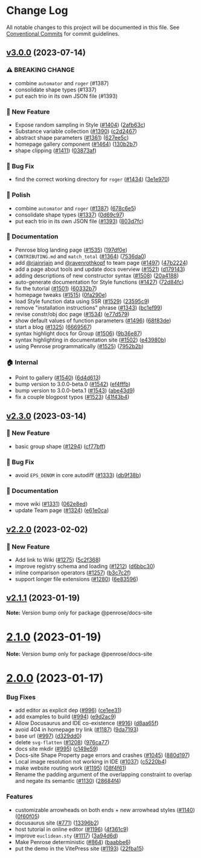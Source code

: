 # Change Log

All notable changes to this project will be documented in this file.
See [Conventional Commits](https://conventionalcommits.org) for commit guidelines.

## [v3.0.0](https://github.com/penrose/penrose/compare/v2.3.0...v3.0.0) (2023-07-14)

### :warning: BREAKING CHANGE

- combine `automator` and `roger` (#1387)
- consolidate shape types (#1337)
- put each trio in its own JSON file (#1393)

### :rocket: New Feature

- Expose random sampling in Style ([#1404](https://github.com/penrose/penrose/issues/1404)) ([2afb63c](https://github.com/penrose/penrose/commit/2afb63cbfae50a20654a6a7f55486b31aa51c0f4))
- Substance variable collection ([#1390](https://github.com/penrose/penrose/issues/1390)) ([c2d2467](https://github.com/penrose/penrose/commit/c2d2467a8f094695e0786a4464e556bfc2bda1a8))
- abstract shape parameters ([#1361](https://github.com/penrose/penrose/issues/1361)) ([627ee5c](https://github.com/penrose/penrose/commit/627ee5c3b350a205cd0e06b1ede9ce3fcfedb756))
- homepage gallery component ([#1464](https://github.com/penrose/penrose/issues/1464)) ([130b2b7](https://github.com/penrose/penrose/commit/130b2b77904b926863c7348b7de085a792117ca9))
- shape clipping ([#1411](https://github.com/penrose/penrose/issues/1411)) ([03873af](https://github.com/penrose/penrose/commit/03873af0592cba7b343efa0ad95d7043cb170003))

### :bug: Bug Fix

- find the correct working directory for `roger` ([#1434](https://github.com/penrose/penrose/issues/1434)) ([3e1e970](https://github.com/penrose/penrose/commit/3e1e970d6f0dec7020449a93aa369bd49adb4a3c))

### :nail_care: Polish

- combine `automator` and `roger` ([#1387](https://github.com/penrose/penrose/issues/1387)) ([678c6e5](https://github.com/penrose/penrose/commit/678c6e528d20d6cbbfd3a04f1fcad656e72bdc6e))
- consolidate shape types ([#1337](https://github.com/penrose/penrose/issues/1337)) ([0d69c97](https://github.com/penrose/penrose/commit/0d69c9709d68f4dd4f8cc6a7773740fa6f872ccf))
- put each trio in its own JSON file ([#1393](https://github.com/penrose/penrose/issues/1393)) ([803d7fc](https://github.com/penrose/penrose/commit/803d7fc20199262f833c2f60606ed1b778c92b72))

### :memo: Documentation

- Penrose blog landing page ([#1535](https://github.com/penrose/penrose/issues/1535)) ([197df0e](https://github.com/penrose/penrose/commit/197df0ef1f26cec576e21982e2e12bde330cf0e0))
- `CONTRIBUTING.md` and `match_total` ([#1364](https://github.com/penrose/penrose/issues/1364)) ([7536da0](https://github.com/penrose/penrose/commit/7536da09d678da1b02af61f9b58fc8c472456993))
- add [@rjainrjain](https://github.com/rjainrjain) and [@ravenrothkopf](https://github.com/ravenrothkopf) to team page ([#1497](https://github.com/penrose/penrose/issues/1497)) ([47b2224](https://github.com/penrose/penrose/commit/47b2224d84eea7177dea4a561f371c7f6f7ab5a9))
- add a page about tools and update docs overview ([#1521](https://github.com/penrose/penrose/issues/1521)) ([d179143](https://github.com/penrose/penrose/commit/d179143ea72a8d4cbdfee766ea7cfc98cbf4999d))
- adding descriptions of new constructor syntax ([#1508](https://github.com/penrose/penrose/issues/1508)) ([20a4188](https://github.com/penrose/penrose/commit/20a418868d3000285fa210b44cda30e82646ce74))
- auto-generate documentation for Style functions ([#1427](https://github.com/penrose/penrose/issues/1427)) ([72d84fc](https://github.com/penrose/penrose/commit/72d84fca833c7629eaa23ff24d84f53881686130))
- fix the tutorial ([#1501](https://github.com/penrose/penrose/issues/1501)) ([60332b7](https://github.com/penrose/penrose/commit/60332b7b0418fbdf92bf61de0771f1b6c3ded355))
- homepage tweaks ([#1515](https://github.com/penrose/penrose/issues/1515)) ([0fa290e](https://github.com/penrose/penrose/commit/0fa290e3264c8c20c768a9ef509a768ee10d5030))
- load Style function data using SSR ([#1529](https://github.com/penrose/penrose/issues/1529)) ([23595c9](https://github.com/penrose/penrose/commit/23595c9c106684ceeff818dbb467613c429876a9))
- remove "installation instructions" phrase ([#1343](https://github.com/penrose/penrose/issues/1343)) ([bc1ef99](https://github.com/penrose/penrose/commit/bc1ef99988b5878871cfadcf72df8ea02bcc1b9f))
- revise constr/obj doc page ([#1534](https://github.com/penrose/penrose/issues/1534)) ([e77d579](https://github.com/penrose/penrose/commit/e77d5798685462a6a760f9dfc6d99f2c08f8a440))
- show default values of function parameters ([#1496](https://github.com/penrose/penrose/issues/1496)) ([68f83de](https://github.com/penrose/penrose/commit/68f83deb30fef957e5d3b58616a6bad1e309159f))
- start a blog ([#1325](https://github.com/penrose/penrose/issues/1325)) ([6669567](https://github.com/penrose/penrose/commit/6669567917464c72d5dd445a6def540b0d11da93))
- syntax highlight docs for Group ([#1506](https://github.com/penrose/penrose/issues/1506)) ([9b36e87](https://github.com/penrose/penrose/commit/9b36e8765bdd9b9b1cdab56a538a780e0781f98b))
- syntax highlighting in documentation site ([#1502](https://github.com/penrose/penrose/issues/1502)) ([e43980b](https://github.com/penrose/penrose/commit/e43980bd9b7e0c0714bf5a31fb25a5be61f730cf))
- using Penrose programmatically ([#1525](https://github.com/penrose/penrose/issues/1525)) ([7952b2b](https://github.com/penrose/penrose/commit/7952b2baa81fd4e5631135b707703cbc07646380))

### :house: Internal

- Point to gallery ([#1540](https://github.com/penrose/penrose/issues/1540)) ([6d4d613](https://github.com/penrose/penrose/commit/6d4d613cf74dc53b4c2cc8c0298a3d26a7e5377e))
- bump version to 3.0.0-beta.0 ([#1542](https://github.com/penrose/penrose/issues/1542)) ([ef4fffb](https://github.com/penrose/penrose/commit/ef4fffbf22e03fdd3af84c439163ff24bc5ccb41))
- bump version to 3.0.0-beta.1 ([#1543](https://github.com/penrose/penrose/issues/1543)) ([abe43d9](https://github.com/penrose/penrose/commit/abe43d9be98a719204b54cbf3abf4bbec9367d16))
- fix a couple blogpost typos ([#1523](https://github.com/penrose/penrose/issues/1523)) ([41f43b4](https://github.com/penrose/penrose/commit/41f43b49aea4a76fee983e8bf340c26396e4bedf))

## [v2.3.0](https://github.com/penrose/penrose/compare/v2.2.0...v2.3.0) (2023-03-14)

### :rocket: New Feature

- basic group shape ([#1294](https://github.com/penrose/penrose/issues/1294)) ([cf77bff](https://github.com/penrose/penrose/commit/cf77bffa38273368c489d26ef981975c5d07bf80))

### :bug: Bug Fix

- avoid `EPS_DENOM` in core autodiff ([#1333](https://github.com/penrose/penrose/issues/1333)) ([db9f38b](https://github.com/penrose/penrose/commit/db9f38becbcb628eb9864b3ba7d0a7018e304c64))

### :memo: Documentation

- move wiki ([#1331](https://github.com/penrose/penrose/issues/1331)) ([062e8ed](https://github.com/penrose/penrose/commit/062e8edad60249db71238d5a72ff99d9e1cc8239))
- update Team page ([#1324](https://github.com/penrose/penrose/issues/1324)) ([e61e0ca](https://github.com/penrose/penrose/commit/e61e0ca86546185717cf4b5aff6215c6dc782da8))

## [v2.2.0](https://github.com/penrose/penrose/compare/v2.1.1...v2.2.0) (2023-02-02)

### :rocket: New Feature

- Add link to Wiki ([#1275](https://github.com/penrose/penrose/issues/1275)) ([5c2f368](https://github.com/penrose/penrose/commit/5c2f368ead39c8b28af087350153e1228f5a8531))
- improve registry schema and loading ([#1212](https://github.com/penrose/penrose/issues/1212)) ([d6bbc30](https://github.com/penrose/penrose/commit/d6bbc302de494e08fa4ca0602ccfa29bdfcd65ae))
- inline comparison operators ([#1257](https://github.com/penrose/penrose/issues/1257)) ([b3c7c2f](https://github.com/penrose/penrose/commit/b3c7c2f0547a245ece5865d94184d04f7edf334e))
- support longer file extensions ([#1280](https://github.com/penrose/penrose/issues/1280)) ([6e83596](https://github.com/penrose/penrose/commit/6e835968280a784a91c4a2ca47a226516a3067d0))

## [v2.1.1](https://github.com/penrose/penrose/compare/v2.1.0...v2.1.1) (2023-01-19)

**Note:** Version bump only for package @penrose/docs-site

# [2.1.0](https://github.com/penrose/penrose/compare/v2.0.0...v2.1.0) (2023-01-19)

**Note:** Version bump only for package @penrose/docs-site

# [2.0.0](https://github.com/penrose/penrose/compare/v1.3.0...v2.0.0) (2023-01-17)

### Bug Fixes

- add editor as explicit dep ([#996](https://github.com/penrose/penrose/issues/996)) ([ce1ee31](https://github.com/penrose/penrose/commit/ce1ee318ee91e5d5f5d8ccd364b1cbbc7dcf42d1))
- add examples to build ([#994](https://github.com/penrose/penrose/issues/994)) ([e9d2ac9](https://github.com/penrose/penrose/commit/e9d2ac95064debe7979933252f8b2c04c82147f6))
- Allow Docusaurus and IDE co-existence ([#916](https://github.com/penrose/penrose/issues/916)) ([d8aa65f](https://github.com/penrose/penrose/commit/d8aa65f6e681f9e1fdca33417c06cb6fc1b0e978))
- avoid 404 in homepage try link ([#1187](https://github.com/penrose/penrose/issues/1187)) ([9da7193](https://github.com/penrose/penrose/commit/9da7193e795313980dd1505805909d553c9a4bac))
- base url ([#997](https://github.com/penrose/penrose/issues/997)) ([d329dd0](https://github.com/penrose/penrose/commit/d329dd067b82b182c2eab1a6436fc8b3657b1975))
- delete `svg-flatten` ([#1208](https://github.com/penrose/penrose/issues/1208)) ([976ca77](https://github.com/penrose/penrose/commit/976ca770c8eae9b95d2d6f7b36937005bbac8bcf))
- docs site mkdir ([#995](https://github.com/penrose/penrose/issues/995)) ([c149e59](https://github.com/penrose/penrose/commit/c149e596298230e252418f15d0d20edebf27f29b))
- Docs-site Shape Property page errors and crashes ([#1045](https://github.com/penrose/penrose/issues/1045)) ([880d197](https://github.com/penrose/penrose/commit/880d197aa37290a43cccad9966f313f2d521b32f))
- Local image resolution not working in IDE ([#1037](https://github.com/penrose/penrose/issues/1037)) ([c5220b4](https://github.com/penrose/penrose/commit/c5220b43a753a7e8972331f0a5253c3fe475c06b))
- make website routing work ([#1195](https://github.com/penrose/penrose/issues/1195)) ([08f4f61](https://github.com/penrose/penrose/commit/08f4f615bab43c70516548cc275d9ef53b2b5ac6))
- Rename the padding argument of the overlapping constraint to overlap and negate its semantic ([#1130](https://github.com/penrose/penrose/issues/1130)) ([28684f4](https://github.com/penrose/penrose/commit/28684f4b0040a567d40bda927c46b8c74b1b6af7))

### Features

- customizable arrowheads on both ends + new arrowhead styles ([#1140](https://github.com/penrose/penrose/issues/1140)) ([0f60f05](https://github.com/penrose/penrose/commit/0f60f050f9fbff1effa50d04d2d3b097b87d2b18))
- docusaurus site ([#771](https://github.com/penrose/penrose/issues/771)) ([13396b2](https://github.com/penrose/penrose/commit/13396b298280f63a9161174bf6b585a20613334c))
- host tutorial in online editor ([#1196](https://github.com/penrose/penrose/issues/1196)) ([4f361c9](https://github.com/penrose/penrose/commit/4f361c92de4544247722c931178c786a6546434e))
- improve `euclidean.sty` ([#1117](https://github.com/penrose/penrose/issues/1117)) ([3a94d6d](https://github.com/penrose/penrose/commit/3a94d6d57a8c9c0e4809a05ad2d2711d919349e0))
- Make Penrose deterministic ([#864](https://github.com/penrose/penrose/issues/864)) ([baabbe6](https://github.com/penrose/penrose/commit/baabbe63cfee662eb1f97a0782ca3a1d609af4cd))
- put the demo in the VitePress site ([#1193](https://github.com/penrose/penrose/issues/1193)) ([22fba15](https://github.com/penrose/penrose/commit/22fba1567426fa425564e9dcd514b69ca69622e6))
